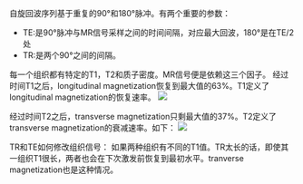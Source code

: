 自旋回波序列基于重复的90&deg;和180&deg;脉冲。有两个重要的参数：
* TE:是90&deg;脉冲与MR信号采样之间的时间间隔，对应最大回波，180&deg;是在TE/2处
* TR:是两个90&deg;之间的间隔。

每一个组织都有特定的T1，T2和质子密度。MR信号便是依赖这三个因子。
经过时间T1之后，longitudinal magnetization恢复到最大值的63%。T1定义了longitudinal magnetization的恢复速率。
![](https://www.imaios.com/var/ezwebin_site/storage/images/media/images/e-mri/t1/903164-1-eng-GB/T1.gif)

经过时间T2之后，transverse magnetization只剩最大值的37%。T2定义了transverse magnetization的衰减速率。如下：
![](https://www.imaios.com/var/ezwebin_site/storage/images/media/images/e-mri/t2/903160-1-eng-GB/T2.gif)

TR和TE如何修改组织信号：
如果两种组织有不同的T1值。TR太长的话，即使其一组织T1很长，两者也会在下次激发前恢复到最初水平。tranverse magnetization也是这种情况。